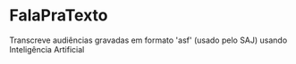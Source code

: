# FalaPraTexto
Transcreve audiências gravadas em formato 'asf' (usado pelo SAJ) usando Inteligência Artificial
